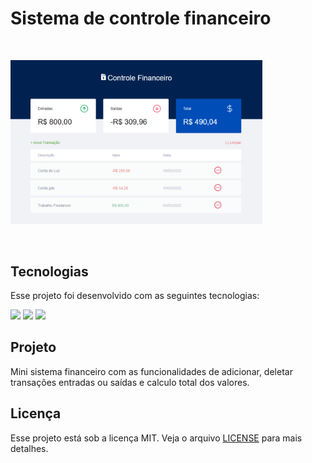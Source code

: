 # Sistema de controle financeiro
<br>

<p>
  <img  width="80%" alt="imagem-sistema-financeiro" src="./assets/finances_img.png">
</p>
<br>

## Tecnologias

Esse projeto foi desenvolvido com as seguintes tecnologias:  

<p><img src="https://img.icons8.com/color/48/000000/javascript--v1.png" width="40"/>
<img src="https://img.icons8.com/color/48/000000/html-5--v1.png" width="40"/>
<img src="https://img.icons8.com/color/48/000000/css3.png"  width="40"/>

## Projeto 

Mini sistema financeiro com as funcionalidades de adicionar, deletar transações entradas ou saídas e calculo total dos valores.

## Licença

Esse projeto está sob a licença MIT. Veja o arquivo [LICENSE](https://github.com/WyllianSilveira/Sistema-de-controle-financeiro/blob/main/LICENSE) para mais detalhes.

